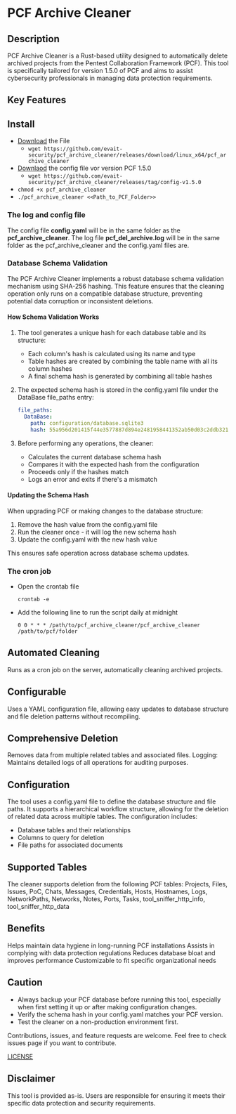 # PCF Archive Cleaner
## Description
PCF Archive Cleaner is a Rust-based utility designed to automatically delete archived projects from the Pentest Collaboration Framework (PCF). This tool is specifically tailored for version 1.5.0 of PCF and aims to assist cybersecurity professionals in managing data protection requirements.

## Key Features

## Install
  * [Download](https://github.com/evait-security/pcf_archive_cleaner/releases/download/linux_x64/pcf_archive_cleaner) the File
    * ```wget https://github.com/evait-security/pcf_archive_cleaner/releases/download/linux_x64/pcf_archive_cleaner ```
  * [Downlaod](https://github.com/evait-security/pcf_archive_cleaner/releases/tag/config-v1.5.0) the config file vor version PCF 1.5.0
    * ```wget https://github.com/evait-security/pcf_archive_cleaner/releases/tag/config-v1.5.0 ```
  * ```chmod +x pcf_archive_cleaner```
  * ```./pcf_archive_cleaner <<Path_to_PCF_Folder>>```

### The log and config file
The config file **config.yaml** will be in the same folder as the **pcf_archive_cleaner**.
The log file **pcf_del_archive.log** will be in the same folder as the pcf_archive_cleaner and the config.yaml files are.

### Database Schema Validation
The PCF Archive Cleaner implements a robust database schema validation mechanism using SHA-256 hashing. This feature ensures that the cleaning operation only runs on a compatible database structure, preventing potential data corruption or inconsistent deletions.

#### How Schema Validation Works
1. The tool generates a unique hash for each database table and its structure:
   * Each column's hash is calculated using its name and type
   * Table hashes are created by combining the table name with all its column hashes
   * A final schema hash is generated by combining all table hashes

2. The expected schema hash is stored in the config.yaml file under the DataBase file_paths entry:
   ```yaml
   file_paths:
     DataBase:
       path: configuration/database.sqlite3
       hash: 55a956d201415f44e3577887d894e2481958441352ab50d03c2ddb3216f9410f
   ```

3. Before performing any operations, the cleaner:
   * Calculates the current database schema hash
   * Compares it with the expected hash from the configuration
   * Proceeds only if the hashes match
   * Logs an error and exits if there's a mismatch

#### Updating the Schema Hash
When upgrading PCF or making changes to the database structure:

1. Remove the hash value from the config.yaml file
2. Run the cleaner once - it will log the new schema hash
3. Update the config.yaml with the new hash value

This ensures safe operation across database schema updates.

### The cron job
  * Open the crontab file
    ```shell
    crontab -e
    ```
  * Add the following line to run the script daily at midnight
    ```shell
    0 0 * * * /path/to/pcf_archive_cleaner/pcf_archive_cleaner /path/to/pcf/folder
    ```

## Automated Cleaning
Runs as a cron job on the server, automatically cleaning archived projects.

## Configurable
Uses a YAML configuration file, allowing easy updates to database structure and file deletion patterns without recompiling.

## Comprehensive Deletion
Removes data from multiple related tables and associated files.
Logging: Maintains detailed logs of all operations for auditing purposes.

## Configuration
The tool uses a config.yaml file to define the database structure and file paths. It supports a hierarchical workflow structure, allowing for the deletion of related data across multiple tables. The configuration includes:

  * Database tables and their relationships
  * Columns to query for deletion
  * File paths for associated documents

## Supported Tables
The cleaner supports deletion from the following PCF tables:
Projects, Files, Issues, PoC, Chats, Messages, Credentials, Hosts, Hostnames, Logs, NetworkPaths, Networks, Notes, Ports, Tasks, tool_sniffer_http_info, tool_sniffer_http_data

## Benefits

Helps maintain data hygiene in long-running PCF installations
Assists in complying with data protection regulations
Reduces database bloat and improves performance
Customizable to fit specific organizational needs

## Caution
* Always backup your PCF database before running this tool, especially when first setting it up or after making configuration changes.
* Verify the schema hash in your config.yaml matches your PCF version.
* Test the cleaner on a non-production environment first.

Contributions, issues, and feature requests are welcome. Feel free to check issues page if you want to contribute.

[LICENSE](LICENSE)

## Disclaimer
This tool is provided as-is. Users are responsible for ensuring it meets their specific data protection and security requirements.

